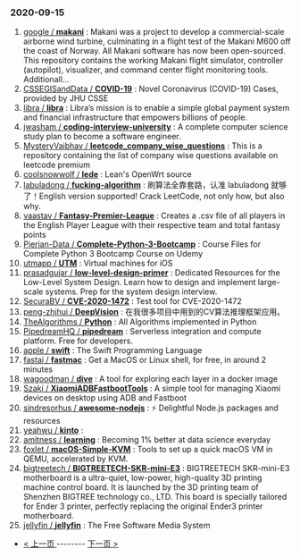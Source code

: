 ### 2020-09-15 
1. [
        google /
**makani**](https://github.com/google/makani) : Makani was a project to develop a commercial-scale airborne wind turbine, culminating in a flight test of the Makani M600 off the coast of Norway. All Makani software has now been open-sourced. This repository contains the working Makani flight simulator, controller (autopilot), visualizer, and command center flight monitoring tools. Additionall…
1. [
        CSSEGISandData /
**COVID-19**](https://github.com/CSSEGISandData/COVID-19) : Novel Coronavirus (COVID-19) Cases, provided by JHU CSSE
1. [
        libra /
**libra**](https://github.com/libra/libra) : Libra’s mission is to enable a simple global payment system and financial infrastructure that empowers billions of people.
1. [
        jwasham /
**coding-interview-university**](https://github.com/jwasham/coding-interview-university) : A complete computer science study plan to become a software engineer.
1. [
        MysteryVaibhav /
**leetcode_company_wise_questions**](https://github.com/MysteryVaibhav/leetcode_company_wise_questions) : This is a repository containing the list of company wise questions available on leetcode premium
1. [
        coolsnowwolf /
**lede**](https://github.com/coolsnowwolf/lede) : Lean's OpenWrt source
1. [
        labuladong /
**fucking-algorithm**](https://github.com/labuladong/fucking-algorithm) : 刷算法全靠套路，认准 labuladong 就够了！English version supported! Crack LeetCode, not only how, but also why.
1. [
        vaastav /
**Fantasy-Premier-League**](https://github.com/vaastav/Fantasy-Premier-League) : Creates a .csv file of all players in the English Player League with their respective team and total fantasy points
1. [
        Pierian-Data /
**Complete-Python-3-Bootcamp**](https://github.com/Pierian-Data/Complete-Python-3-Bootcamp) : Course Files for Complete Python 3 Bootcamp Course on Udemy
1. [
        utmapp /
**UTM**](https://github.com/utmapp/UTM) : Virtual machines for iOS
1. [
        prasadgujar /
**low-level-design-primer**](https://github.com/prasadgujar/low-level-design-primer) : Dedicated Resources for the Low-Level System Design. Learn how to design and implement large-scale systems. Prep for the system design interview.
1. [
        SecuraBV /
**CVE-2020-1472**](https://github.com/SecuraBV/CVE-2020-1472) : Test tool for CVE-2020-1472
1. [
        peng-zhihui /
**DeepVision**](https://github.com/peng-zhihui/DeepVision) : 在我很多项目中用到的CV算法推理框架应用。
1. [
        TheAlgorithms /
**Python**](https://github.com/TheAlgorithms/Python) : All Algorithms implemented in Python
1. [
        PipedreamHQ /
**pipedream**](https://github.com/PipedreamHQ/pipedream) : Serverless integration and compute platform. Free for developers.
1. [
        apple /
**swift**](https://github.com/apple/swift) : The Swift Programming Language
1. [
        fastai /
**fastmac**](https://github.com/fastai/fastmac) : Get a MacOS or Linux shell, for free, in around 2 minutes
1. [
        wagoodman /
**dive**](https://github.com/wagoodman/dive) : A tool for exploring each layer in a docker image
1. [
        Szaki /
**XiaomiADBFastbootTools**](https://github.com/Szaki/XiaomiADBFastbootTools) : A simple tool for managing Xiaomi devices on desktop using ADB and Fastboot
1. [
        sindresorhus /
**awesome-nodejs**](https://github.com/sindresorhus/awesome-nodejs) : ⚡ Delightful Node.js packages and resources
1. [
        yeahwu /
**kinto**](https://github.com/yeahwu/kinto) : 
1. [
        amitness /
**learning**](https://github.com/amitness/learning) : Becoming 1% better at data science everyday
1. [
        foxlet /
**macOS-Simple-KVM**](https://github.com/foxlet/macOS-Simple-KVM) : Tools to set up a quick macOS VM in QEMU, accelerated by KVM.
1. [
        bigtreetech /
**BIGTREETECH-SKR-mini-E3**](https://github.com/bigtreetech/BIGTREETECH-SKR-mini-E3) : BIGTREETECH SKR-mini-E3 motherboard is a ultra-quiet, low-power, high-quality 3D printing machine control board. It is launched by the 3D printing team of Shenzhen BIGTREE technology co., LTD. This board is specially tailored for Ender 3 printer, perfectly replacing the original Ender3 printer motherboard.
1. [
        jellyfin /
**jellyfin**](https://github.com/jellyfin/jellyfin) : The Free Software Media System 

- [ < 上一页 ](https://github.com/able8/github-trending-daily-record/blob/master/2020-09-14.md) -------- [ 下一页 > ](https://github.com/able8/github-trending-daily-record/blob/master/2020-09-16.md)
